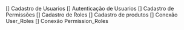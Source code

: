 [] Cadastro de Usuarios
[] Autenticação de Usuarios
[] Cadastro de Permissões
[] Cadastro de Roles
[] Cadastro de produtos
[] Conexão User_Roles
[] Conexão Permission_Roles

